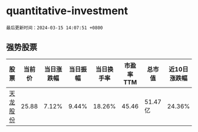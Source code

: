 # quantitative-investment

`最后更新时间：2024-03-15 14:07:51 +0800`

## 强势股票

|股票|当前价|当日涨跌幅|当日振幅|当日换手率|市盈率TTM|总市值|近10日涨跌幅|
|----|----|----|----|----|----|----|----|
|[天龙股份](https://xueqiu.com/S/SH603266)|25.88|7.12%|9.44%|18.26%|45.46|51.47亿|24.36%|
